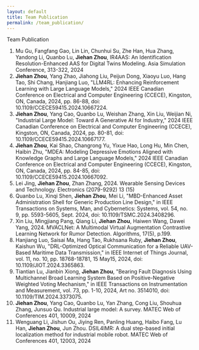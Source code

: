 ```yaml
---
layout: default
title: Team Publication
permalink: /team_publication/
---
```

<div class="container mt-3">
<div class="fs-4 fw-semibold border-bottom">
    <i class="bi bi-journal-album"></i>
    Team Publication
</div>
<ol class="list-group-numbered mt-3">
    <li class="list-group-item mb-1">
        Mu Gu, Fangfang Gao, Lin Lin, Chunhui Su, Zhe Han, Hua Zhang, Yandong Li, Quanbo Lu, <b>Jiehan Zhou</b>, IR4AAS:
        An Identification Resolution-Enhanced AAS for Digital Twins Modeling. Asia Simulation Conference, 313-322, 2024
    </li>
    <li class="list-group-item mb-1">
        <b>Jiehan Zhou</b>, Yang Zhao, Jiahong Liu, Peijun Dong, Xiaoyu Luo, Hang Tao, Shi Chang, Hanjiang Luo, "LLM4RL:
        Enhancing Reinforcement Learning with Large Language Models," 2024 IEEE Canadian Conference on Electrical and
        Computer Engineering (CCECE), Kingston, ON, Canada, 2024, pp. 86-88, doi: 10.1109/CCECE59415.2024.10667224.
    </li>
    <li class="list-group-item mb-1">
        <b>Jiehan Zhou</b>, Yang Cao, Quanbo Lu, Weishan Zhang, Xin Liu, Weijian Ni, "Industrial Large Model: Toward A
        Generative AI for Industry," 2024 IEEE Canadian Conference on Electrical and Computer Engineering (CCECE),
        Kingston, ON, Canada, 2024, pp. 80-81, doi: 10.1109/CCECE59415.2024.10667177.
    </li>
    <li class="list-group-item mb-1">
        <b>Jiehan Zhou</b>, Kai Shao, Changrong Yu, Yixue Hao, Long Hu, Min Chen, Haibin Zhu, "MDEA: Modeling Depressive
        Emotions Aligned with Knowledge Graphs and Large Language Models," 2024 IEEE Canadian Conference on Electrical
        and Computer Engineering (CCECE), Kingston, ON, Canada, 2024, pp. 84-85, doi: 10.1109/CCECE59415.2024.10667092.
    </li>
    <li class="list-group-item mb-1">
        Lei Jing, <b>Jiehan Zhou</b>, Zhan Zhang, 2024. Wearable Sensing Devices and Technology. Electronics (2079-9292)
        13 (15)
    </li>
    <li class="list-group-item mb-1">
        Quanbo Lu, Xinqi Shen, <b>Jiehan Zhou</b>, Mei Li, "MBD-Enhanced Asset Administration Shell for Generic
        Production Line Design," in IEEE Transactions on Systems, Man, and Cybernetics: Systems, vol. 54, no. 9, pp.
        5593-5605, Sept. 2024, doi: 10.1109/TSMC.2024.3408296.
    </li>
    <li class="list-group-item mb-1">
        Xin Liu, Mingjiang Pang, Qiang Li, <b>Jiehan Zhou</b>, Haiwen Wang, Dawei Yang, 2024. MVACLNet: A Multimodal
        Virtual Augmentation Contrastive Learning Network for Rumor Detection. Algorithms, 17(5), p.199.
    </li>
    <li class="list-group-item mb-1">
        Hanjiang Luo, Saisai Ma, Hang Tao, Rukhsana Ruby, <b>Jiehan Zhou</b>, Kaishun Wu, "DRL-Optimized Optical
        Communication for a Reliable UAV-Based Maritime Data Transmission," in IEEE Internet of Things Journal, vol. 11,
        no. 10, pp. 18768-18781, 15 May15, 2024, doi: 10.1109/JIOT.2024.3365863.
    </li>
    <li class="list-group-item mb-1">
        Tiantian Lu, Jianbin Xiong, <b>Jiehan Zhou</b>, "Bearing Fault Diagnosis Using Multichannel Broad Learning
        System Based on Positive-Negative Weighted Voting Mechanism," in IEEE Transactions on Instrumentation and
        Measurement, vol. 73, pp. 1-10, 2024, Art no. 3514010, doi: 10.1109/TIM.2024.3373075.
    </li>
    <li class="list-group-item mb-1">
        <b>Jiehan Zhou</b>, Yang Cao, Quanbo Lu, Yan Zhang, Cong Liu, Shouhua Zhang, Junsuo Qu. Industrial large model:
        A survey. MATEC Web of Conferences 401, 10009, 2024
    </li>
    <li class="list-group-item mb-1">
        Wenguang Li, Jishun Ou, Jiying Ren, Panling Huang, Haibo Fang, Lu Han, <b>Jiehan Zhou</b>, Jun Zhou. DSIL4IMR: A
        dual step-based initial localization method for industrial mobile robot. MATEC Web of Conferences 401, 12003,
        2024
    </li>
</ol>
</div>